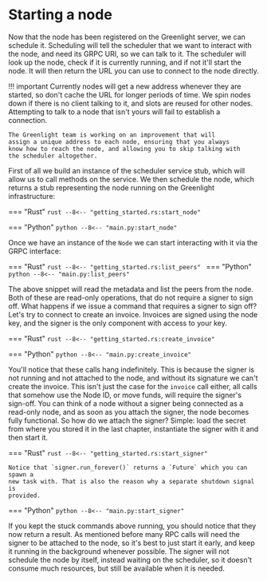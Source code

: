 # Starting a node

Now that the node has been registered on the Greenlight server, we can
schedule it. Scheduling will tell the scheduler that we want to
interact with the node, and need its GRPC URI, so we can talk to
it. The scheduler will look up the node, check if it is currently
running, and if not it'll start the node. It will then return the URL
you can use to connect to the node directly.

!!! important
	Currently nodes will get a new address whenever they are started,
	so don't cache the URL for longer periods of time. We spin nodes
	down if there is no client talking to it, and slots are reused for
	other nodes. Attempting to talk to a node that isn't yours will
	fail to establish a connection.

	The Greenlight team is working on an improvement that will
	assign a unique address to each node, ensuring that you always
	know how to reach the node, and allowing you to skip talking with
	the scheduler altogether.
	
First of all we build an instance of the scheduler service stub, which
will allow us to call methods on the service. We then schedule the
node, which returns a stub representing the node running on the
Greenlight infrastructure:

=== "Rust"
	```rust
--8<-- "getting_started.rs:start_node"
	```

=== "Python"
	```python
--8<-- "main.py:start_node"
	```

Once we have an instance of the `Node` we can start interacting with it via the GRPC interface:

=== "Rust"
    ```rust
--8<-- "getting_started.rs:list_peers"
	```
=== "Python"
	```python
--8<-- "main.py:list_peers"
	```
	
The above snippet will read the metadata and list the peers from the
node. Both of these are read-only operations, that do not require a
signer to sign off. What happens if we issue a command that requires a
signer to sign off? Let's try to connect to create an
invoice. Invoices are signed using the node key, and the signer is the
only component with access to your key.

=== "Rust"
	```rust
--8<-- "getting_started.rs:create_invoice"
	```

=== "Python"
	```python
--8<-- "main.py:create_invoice"
	```
	
You'll notice that these calls hang indefinitely. This is because the
signer is not running and not attached to the node, and without its
signature we can't create the invoice. This isn't just the case for
the `invoice` call either, all calls that somehow use the Node ID, or
move funds, will require the signer's sign-off. You can think of a
node without a signer being connected as a read-only node, and as soon
as you attach the signer, the node becomes fully functional. So how do
we attach the signer? Simple: load the secret from where you stored it
in the last chapter, instantiate the signer with it and then start it.

=== "Rust"
	```rust
--8<-- "getting_started.rs:start_signer"
	```
	
	Notice that `signer.run_forever()` returns a `Future` which you can spawn a
	new task with. That is also the reason why a separate shutdown signal is
	provided.
	
=== "Python"
	```python
--8<-- "main.py:start_signer"
	```

If you kept the stuck commands above running, you should notice that
they now return a result. As mentioned before many RPC calls will need
the signer to be attached to the node, so it's best to just start it
early, and keep it running in the background whenever possible. The
signer will not schedule the node by itself, instead waiting on the
scheduler, so it doesn't consume much resources, but still be
available when it is needed.
